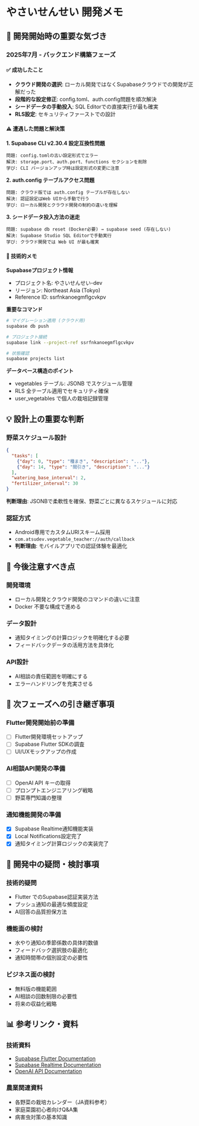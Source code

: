 # やさいせんせい 開発メモ

## 🎯 開発開始時の重要な気づき

### 2025年7月 - バックエンド構築フェーズ

#### ✅ 成功したこと
- **クラウド開発の選択**: ローカル開発ではなくSupabaseクラウドでの開発が正解だった
- **段階的な設定修正**: config.toml、auth.config問題を順次解決
- **シードデータの手動投入**: SQL Editorでの直接実行が最も確実
- **RLS設定**: セキュリティファーストでの設計

#### ⚠️ 遭遇した問題と解決策

**1. Supabase CLI v2.30.4 設定互換性問題**
```
問題: config.tomlの古い設定形式でエラー
解決: storage.port、auth.port、functions セクションを削除
学び: CLI バージョンアップ時は設定形式の変更に注意
```

**2. auth.config テーブルアクセス問題**
```
問題: クラウド版では auth.config テーブルが存在しない
解決: 認証設定はWeb UIから手動で行う
学び: ローカル開発とクラウド開発の制約の違いを理解
```

**3. シードデータ投入方法の迷走**
```
問題: supabase db reset (Docker必要) → supabase seed (存在しない)
解決: Supabase Studio SQL Editorで手動実行
学び: クラウド開発では Web UI が最も確実
```

#### 🔧 技術的メモ

**Supabaseプロジェクト情報**
- プロジェクト名: やさいせんせい-dev
- リージョン: Northeast Asia (Tokyo)
- Reference ID: ssrfnkanoegmflgcvkpv

**重要なコマンド**
```bash
# マイグレーション適用 (クラウド用)
supabase db push

# プロジェクト接続
supabase link --project-ref ssrfnkanoegmflgcvkpv

# 状態確認
supabase projects list
```

**データベース構造のポイント**
- vegetables テーブル: JSONB でスケジュール管理
- RLS 全テーブル適用でセキュリティ確保
- user_vegetables で個人の栽培記録管理

## 💡 設計上の重要な判断

### 野菜スケジュール設計
```json
{
  "tasks": [
    {"day": 0, "type": "種まき", "description": "..."},
    {"day": 14, "type": "間引き", "description": "..."}
  ],
  "watering_base_interval": 2,
  "fertilizer_interval": 30
}
```
**判断理由**: JSONBで柔軟性を確保、野菜ごとに異なるスケジュールに対応

### 認証方式
- Android専用でカスタムURIスキーム採用
- `com.atsudev.vegetable_teacher://auth/callback`
- **判断理由**: モバイルアプリでの認証体験を最適化

## 🚨 今後注意すべき点

### 開発環境
- ローカル開発とクラウド開発のコマンドの違いに注意
- Docker 不要な構成で進める

### データ設計
- 通知タイミングの計算ロジックを明確化する必要
- フィードバックデータの活用方法を具体化

### API設計
- AI相談の責任範囲を明確にする
- エラーハンドリングを充実させる

## 📝 次フェーズへの引き継ぎ事項

### Flutter開発開始前の準備
- [ ] Flutter開発環境セットアップ
- [ ] Supabase Flutter SDKの調査
- [ ] UI/UXモックアップの作成

### AI相談API開発の準備
- [ ] OpenAI API キーの取得
- [ ] プロンプトエンジニアリング戦略
- [ ] 野菜専門知識の整理

### 通知機能開発の準備
- [x] Supabase Realtime通知機能実装
- [x] Local Notifications設定完了
- [x] 通知タイミング計算ロジックの実装完了

## 🤔 開発中の疑問・検討事項

### 技術的疑問
- Flutter でのSupabase認証実装方法
- プッシュ通知の最適な頻度設定
- AI回答の品質担保方法

### 機能面の検討
- 水やり通知の季節係数の具体的数値
- フィードバック選択肢の最適化
- 通知時間帯の個別設定の必要性

### ビジネス面の検討
- 無料版の機能範囲
- AI相談の回数制限の必要性
- 将来の収益化戦略

## 📊 参考リンク・資料

### 技術資料
- [Supabase Flutter Documentation](https://supabase.com/docs/reference/dart)
- [Supabase Realtime Documentation](https://supabase.com/docs/guides/realtime)
- [OpenAI API Documentation](https://platform.openai.com/docs)

### 農業関連資料
- 各野菜の栽培カレンダー（JA資料参考）
- 家庭菜園初心者向けQ&A集
- 病害虫対策の基本知識